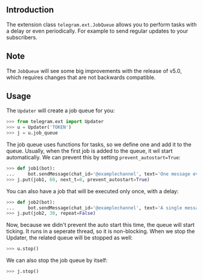 ## Introduction
The extension class `telegram.ext.JobQueue` allows you to perform tasks with a delay or even periodically. For example to send regular updates to your subscribers.

## Note
The `JobQueue` will see some big improvements with the release of v5.0, which requires changes that are not backwards compatible.

## Usage
The `Updater` will create a job queue for you:

```python
>>> from telegram.ext import Updater
>>> u = Updater('TOKEN')
>>> j = u.job_queue
```

The job queue uses functions for tasks, so we define one and add it to the queue. Usually, when the first job is added to the queue, it wil start automatically. We can prevent this by setting ``prevent_autostart=True``:

```python
>>> def job1(bot):
...     bot.sendMessage(chat_id='@examplechannel', text='One message every minute')
>>> j.put(job1, 60, next_t=0, prevent_autostart=True)
```

You can also have a job that will be executed only once, with a delay:

```python
>>> def job2(bot):
...     bot.sendMessage(chat_id='@examplechannel', text='A single message with 30s delay')
>>> j.put(job2, 30, repeat=False)
```

Now, because we didn't prevent the auto start this time, the queue will start ticking. It runs in a seperate thread, so it is non-blocking. When we stop the Updater, the related queue will be stopped as well:

```python
>>> u.stop()
```

We can also stop the job queue by itself:

```python
>>> j.stop()
```